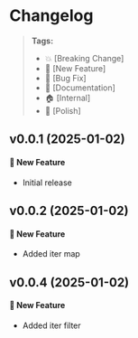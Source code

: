 Changelog
=========

> **Tags:**
> - :boom:       [Breaking Change]
> - :rocket:     [New Feature]
> - :bug:        [Bug Fix]
> - :memo:       [Documentation]
> - :house:      [Internal]
> - :nail_care:  [Polish]

## v0.0.1 (2025-01-02)

#### :rocket: New Feature

* Initial release

## v0.0.2 (2025-01-02)

#### :rocket: New Feature

* Added iter map

## v0.0.4 (2025-01-02)

#### :rocket: New Feature

* Added iter filter
